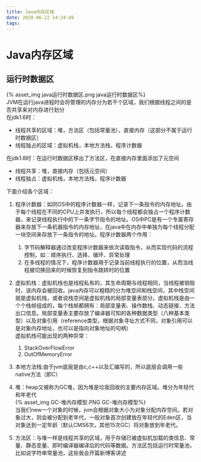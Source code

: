 ```yaml
---
title: Java内存区域
date: 2020-06-22 14:24:49
tags:
---
```

# Java内存区域

## 运行时数据区
<!-- ![java运行时数据区](../picture/java运行时数据区.png)   -->
{% asset_img java运行时数据区.png java运行时数据区%}  
JVM在运行java进程时会将管理的内存分为若干个区域，我们根据线程之间的是否共享来对内存进行划分    
在jdk1.6时：  
-  线程共享的区域：堆，方法区（包括常量池），直接内存（这部分不属于运行时数据区）   
-  线程独占的区域：虚拟机栈，本地方法栈，程序计数器

在jdk1.8时：在运行时数据区移出了方法区，在直接内存里面添加了元空间  
-  线程共享：堆，直接内存（包括元空间）  
-  线程独占：虚拟机栈，本地方法栈，程序计数器  

下面介绍各个区域：
1. 程序计数器：如同OS中的程序计数器一样，记录下一条指令的内存地址。由于每个线程在不同的CPU上并发执行，所以每个线程都会独占一个程序计数器，来记录线程执行中的下一条字节指令的地址。OS中PC是有一个专属寄存器来存放下一条机器指令的内存地址，在java中在内存中单独为每个线程分配一块空间来存放下一条指令的地址。程序计数器两个作用：  
    1. 字节码解释器通过改变程序计数器来依次读取指令，从而实现代码的流程控制，如：顺序执行、选择、循环、异常处理
    2. 在多线程的情况下，程序计数器用于记录当前线程执行的位置，从而当线程被切换回来的时候恢复到指令跳转时的位置  
2. 虚拟机栈：虚拟机栈也是线程私有的，其生命周期与线程相同，当线程被销毁时，该内存会被回收。java内存可以粗糙的分为堆空间和栈空间，其中栈空间就是虚拟机栈，或者说栈空间是虚拟机栈的局部变量表部分。虚拟机栈是由一个个栈帧组成的，每个栈帧都拥有：局部变量表、操作数栈、动态链接、方法出口信息。局部变量表主要存放了编译器可知的各种数据类型（八种基本类型）以及对象引用（reference类型，根据对象寻址方式不同，对象引用可以是对象内存地址，也可以是指向对象地址的句柄）  
虚拟机栈可能出现的两种异常：
    1. StackOverFlowError
    2. OutOfMemoryError
3. 本地方法栈:由于jvm底层是由c,c++以及汇编写的，所以底层会调用一些native方法（即C）


4. 堆：heap又被称为GC堆，因为堆是垃圾回收的主要内存区域。堆分为年轻代和年老代  
{% asset_img GC-堆内存模型.PNG GC-堆内存模型%}  
当我们new一个对象的时候，jvm会根据对象大小为对象分配内存空间。若对象过大，则会被分配到老年代，一般对象首次创建放在年轻代的Eden区，当对象达到一定年龄（默认CMS6次，其他15次GC）将对象放到年老代。  

5. 方法区：与堆一样是线程共享的区域，用于存储已被虚拟机加载的类信息、常量、静态变量、即时编译器编译后的代码等数据。方法区包括运行时常量池，比如说字符串常量池，这些我会开篇新博客讲述

